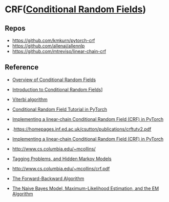 # CRF([Conditional Random Fields](http://blog.echen.me/2012/01/03/introduction-to-conditional-random-fields/))

## Repos

* https://github.com/kmkurn/pytorch-crf
* https://github.com/allenai/allennlp
* https://github.com/mtreviso/linear-chain-crf

## Reference

* [Overview of Conditional Random Fields](https://medium.com/ml2vec/overview-of-conditional-random-fields-68a2a20fa541)
* [Introduction to Conditional Random Fields](http://blog.echen.me/2012/01/03/introduction-to-conditional-random-fields/)]
* [Viterbi algorithm](https://en.wikipedia.org/wiki/Viterbi_algorithm)
* [Conditional Random Field Tutorial in PyTorch](https://towardsdatascience.com/conditional-random-field-tutorial-in-pytorch-ca0d04499463)
* [Implementing a linear-chain Conditional Random Field (CRF) in PyTorch](https://towardsdatascience.com/implementing-a-linear-chain-conditional-random-field-crf-in-pytorch-16b0b9c4b4ea)

* .https://homepages.inf.ed.ac.uk/csutton/publications/crftutv2.pdf
* [Implementing a linear-chain Conditional Random Field (CRF) in PyTorch](https://towardsdatascience.com/implementing-a-linear-chain-conditional-random-field-crf-in-pytorch-16b0b9c4b4ea)



* http://www.cs.columbia.edu/~mcollins/

* [Tagging Problems, and Hidden Markov Models](http://www.cs.columbia.edu/~mcollins/hmms-spring2013.pdf)
* http://www.cs.columbia.edu/~mcollins/crf.pdf
* [The Forward-Backward Algorithm](http://www.cs.columbia.edu/~mcollins/fb.pdf)

* [The Naive Bayes Model, Maximum-Likelihood Estimation, and the EM Algorithm](http://www.cs.columbia.edu/~mcollins/em.pdf)

